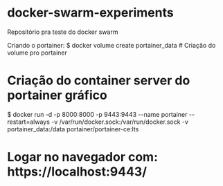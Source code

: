 # docker-swarm-experiments
Repositório pra teste do docker swarm 

Criando o portainer:
$ docker volume create portainer_data   # Criação do volume pro portainer

# Criação do container server do portainer gráfico 
$ docker run -d -p 8000:8000 -p 9443:9443 --name portainer --restart=always -v /var/run/docker.sock:/var/run/docker.sock -v portainer_data:/data portainer/portainer-ce:lts 

# Logar no navegador com: https://localhost:9443/
